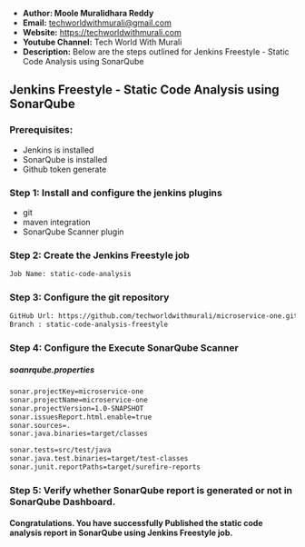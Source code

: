 + <b>Author: Moole Muralidhara Reddy</b></br>
+ <b>Email:</b> techworldwithmurali@gmail.com</br>
+ <b>Website:</b> https://techworldwithmurali.com </br>
+ <b>Youtube Channel:</b> Tech World With Murali</br>
+ <b>Description:</b> Below are the steps outlined for Jenkins Freestyle - Static Code Analysis using SonarQube</br>

## Jenkins Freestyle - Static Code Analysis using SonarQube

### Prerequisites:
  + Jenkins is installed
  + SonarQube is installed
  + Github token generate

### Step 1: Install and configure the jenkins plugins
  + git
  + maven integration
  + SonarQube Scanner plugin
  
### Step 2: Create the Jenkins Freestyle job
```xml
Job Name: static-code-analysis
```
### Step 3: Configure the git repository
```xml
GitHub Url: https://github.com/techworldwithmurali/microservice-one.git
Branch : static-code-analysis-freestyle
```
### Step 4: Configure the Execute SonarQube Scanner
##### soanrqube.properties
```xml
sonar.projectKey=microservice-one
sonar.projectName=microservice-one
sonar.projectVersion=1.0-SNAPSHOT
sonar.issuesReport.html.enable=true
sonar.sources=.
sonar.java.binaries=target/classes

sonar.tests=src/test/java
sonar.java.test.binaries=target/test-classes
sonar.junit.reportPaths=target/surefire-reports
```

### Step 5: Verify whether SonarQube report is generated or not in SonarQube Dashboard.

#### Congratulations. You have successfully Published the static code analysis report in SonarQube using Jenkins Freestyle job.
